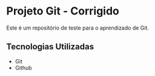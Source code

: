 # Projeto Git - Corrigido

Este é um repositório de teste para o aprendizado de Git.

## Tecnologias Utilizadas

- Git
- Github
